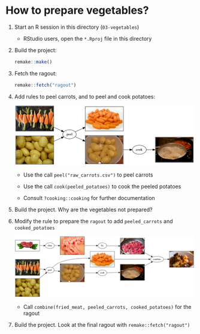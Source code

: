 # How to prepare vegetables?

1. Start an R session in this directory (`03-vegetables`)
    - RStudio users, open the `*.Rproj` file in this directory
1. Build the project:
    ```r
    remake::make()
    ```
1. Fetch the ragout:
    ```r
    remake::fetch("ragout")
    ```
1. Add rules to peel carrots, and to peel and cook potatoes:
    
    ![new rules](vegetables.png)
    
    - Use the call `peel("raw_carrots.csv")` to peel carrots

    - Use the call `cook(peeled_potatoes)` to cook the peeled potatoes

    - Consult `?cooking::cooking` for further documentation

1. Build the project. Why are the vegetables not prepared?
1. Modify the rule to prepare the `ragout` to add `peeled_carrots` and `cooked_potatoes`
    
    ![new rules](from-raw.png)
    
    - Call `combine(fried_meat, peeled_carrots, cooked_potatoes)` for the ragout

1. Build the project. Look at the final ragout with `remake::fetch("ragout")`
